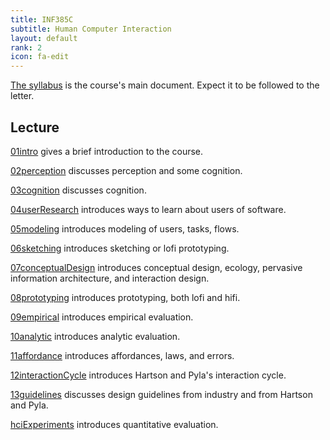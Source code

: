 ```yaml
---
title: INF385C
subtitle: Human Computer Interaction
layout: default
rank: 2
icon: fa-edit
---
```



[The syllabus](/hci/syllabus.html) is the course's main document. Expect it to be followed to the letter.

## Lecture

[01intro](/hci/01intro/index.html) gives a brief introduction to the course.

[02perception](/hci/02perception/index.html) discusses perception and some cognition.

[03cognition](/hci/03cognition/index.html) discusses cognition.

[04userResearch](/hci/04userResearch/index.html) introduces ways to learn about users of software.

[05modeling](/hci/05modeling/index.html) introduces modeling of users, tasks, flows.

[06sketching](/hci/06sketching/index.html) introduces sketching or lofi prototyping.

[07conceptualDesign](/hci/07conceptualDesign/index.html) introduces conceptual design, ecology, pervasive information architecture, and interaction design.

[08prototyping](/hci/08prototyping/index.html) introduces prototyping, both lofi and hifi.

[09empirical](/hci/09empirical/index.html) introduces empirical evaluation.

[10analytic](/hci/10analytic/index.html) introduces analytic evaluation.

[11affordance](/hci/11affordance/index.html) introduces affordances, laws, and errors.

[12interactionCycle](/hci/12interactionCycle/index.html) introduces Hartson and Pyla's interaction cycle.

[13guidelines](/hci/13guidelines/index.html) discusses design guidelines from industry and from Hartson and Pyla.

[hciExperiments](/hciExperiments/index.html) introduces quantitative evaluation.

